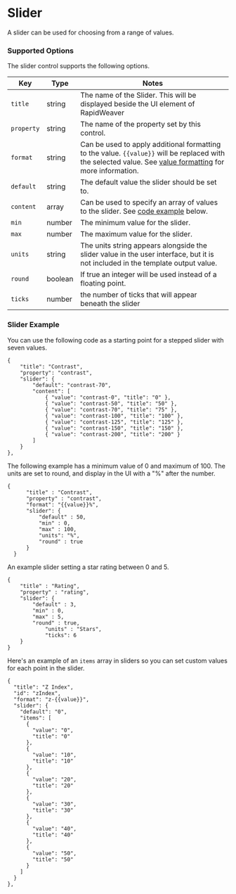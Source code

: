 # Slider

A slider can be used for choosing from a range of values.

### Supported Options <a href="#key-value-pairs-explained" id="key-value-pairs-explained"></a>

The slider control supports the following options.

| Key        | Type    | Notes                                                                                                                                                                                       |
| ---------- | ------- | ------------------------------------------------------------------------------------------------------------------------------------------------------------------------------------------- |
| `title`    | string  | The name of the Slider. This will be displayed beside the UI element of RapidWeaver                                                                                                         |
| `property` | string  | The name of the property set by this control.                                                                                                                                               |
| `format`   | string  | Can be used to apply additional formatting to the value. `{{value}}` will be replaced with the selected value. See [value formatting](../general-structure/format.md) for more information. |
| `default`  | string  | The default value the slider should be set to.                                                                                                                                              |
| `content`  | array   | Can be used to specify an array of values to the slider. See [code example](slider.md#slider-example) below.                                                                                |
| `min`      | number  | The minimum value for the slider.                                                                                                                                                           |
| `max`      | number  | The maximum value for the slider.                                                                                                                                                           |
| `units`    | string  | The units string appears alongside the slider value in the user interface, but it is not included in the template output value.                                                             |
| `round`    | boolean | If true an integer will be used instead of a floating point.                                                                                                                                |
| `ticks`    | number  | the number of ticks that will appear beneath the slider                                                                                                                                     |

### Slider Example

You can use the following code as a starting point for a stepped slider with seven values.

```
{
    "title": "Contrast",
    "property": "contrast",
    "slider": {
        "default": "contrast-70",
        "content": [
            { "value": "contrast-0", "title": "0" },
            { "value": "contrast-50", "title": "50" },
            { "value": "contrast-70", "title": "75" },
            { "value": "contrast-100", "title": "100" },
            { "value": "contrast-125", "title": "125" },
            { "value": "contrast-150", "title": "150" },
            { "value": "contrast-200", "title": "200" }
        ]
    }
},
```

The following example has a minimum value of 0 and maximum of 100. The units are set to round, and display in the UI with a "%" after the number.

```
{
	  "title" : "Contrast",
	  "property" : "contrast",
	  "format": "{{value}}%",
	  "slider": {
		  "default" : 50,
		  "min" : 0,
		  "max" : 100,
		  "units": "%",
		  "round" : true
	  }
  }
```

An example slider setting a star rating between 0 and 5.

```
{
	"title" : "Rating",
	"property" : "rating",
	"slider": {
		"default" : 3,
		"min" : 0,
		"max" : 5,
		"round" : true,
    		"units" : "Stars",
    		"ticks": 6
	}
}
```

Here's an example of an `items` array in sliders so you can set custom values for each point in the slider.

```
{
  "title": "Z Index",
  "id": "zIndex",
  "format": "z-{{value}}",
  "slider": {
    "default": "0",
    "items": [
      {
        "value": "0",
        "title": "0"
      },
      {
        "value": "10",
        "title": "10"
      },
      {
        "value": "20",
        "title": "20"
      },
      {
        "value": "30",
        "title": "30"
      },
      {
        "value": "40",
        "title": "40"
      },
      {
        "value": "50",
        "title": "50"
      }
    ]
  }
},
```
